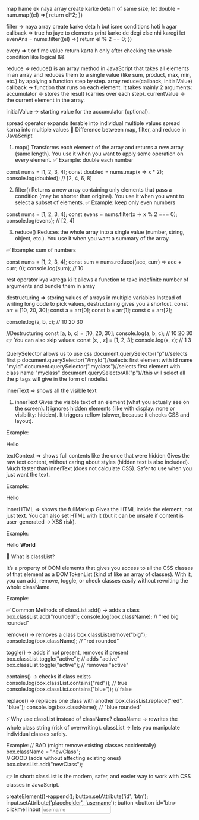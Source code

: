 map hame ek naya array create karke deta h of same size;
let double = num.map((el) =>{
    return el*2;
})

filter -> naya array create karke deta h but isme conditions hoti h agar callback => true ho jaye to elements print karke de degi else nhi karegi
let evenAns = nums.filter((el) =>{
    return el % 2 == 0;
})


every => t or f me value return karta h only after checking the whole condition like logical &&

reduce => reduce() is an array method in JavaScript that takes all elements in an array and reduces them to a single value (like sum, product, max, min, etc.) by applying a function step by step.
array.reduce(callback, initialValue)
callback → function that runs on each element.
It takes mainly 2 arguments:
accumulator → stores the result (carries over each step).
currentValue → the current element in the array.

initialValue → starting value for the accumulator (optional).

spread operator expands iterable into individual multiple values spread karna into multiple values
📌 Difference between map, filter, and reduce in JavaScript
1. map()
Transforms each element of the array and returns a new array (same length).
You use it when you want to apply some operation on every element.
✅ Example: double each number

const nums = [1, 2, 3, 4];
const doubled = nums.map(x => x * 2);
console.log(doubled); // [2, 4, 6, 8]

2. filter()
Returns a new array containing only elements that pass a condition (may be shorter than original).
You use it when you want to select a subset of elements.
✅ Example: keep only even numbers

const nums = [1, 2, 3, 4];
const evens = nums.filter(x => x % 2 === 0);
console.log(evens); // [2, 4]

3. reduce()
Reduces the whole array into a single value (number, string, object, etc.).
You use it when you want a summary of the array.

✅ Example: sum of numbers

const nums = [1, 2, 3, 4];
const sum = nums.reduce((acc, curr) => acc + curr, 0);
console.log(sum); // 10


rest operator kya karega ki it allows a function to take indefinite number of arguments and bundle them in array

destructuring => storing values of arrays in multiple variables
Instead of writing long code to pick values, destructuring gives you a shortcut.
const arr = [10, 20, 30];
const a = arr[0];
const b = arr[1];
const c = arr[2];

console.log(a, b, c); // 10 20 30

//Destructuring
const [a, b, c] = [10, 20, 30];
console.log(a, b, c); // 10 20 30
👉 You can also skip values:
const [x, , z] = [1, 2, 3];
console.log(x, z); // 1 3

QuerySelector allows us to use css 
document.querySelector("p")//selects first p
document.querySelector("#myId")//selects first element with id name "myId"
document.querySelector(".myclass")//selects first element with class name "myclass"
document.querySelectorAll("p")//this will select all the p tags will give in the form of nodelist

innerText => shows all the visible text
1. innerText
Gives the visible text of an element (what you actually see on the screen).
It ignores hidden elements (like with display: none or visibility: hidden).
It triggers reflow (slower, because it checks CSS and layout).

Example:
<div id="box">
  Hello <span style="display:none;">World</span>
</div>
<script>
  console.log(document.getElementById("box").innerText); 
  // Output: "Hello"
</script>

textContext => shows full contents like the once that were hidden
Gives the raw text content, without caring about styles (hidden text is also included).
Much faster than innerText (does not calculate CSS).
Safer to use when you just want the text.

Example:

<div id="box">
  Hello <span style="display:none;">World</span>
</div>
<script>
  console.log(document.getElementById("box").textContent); 
  // Output: "Hello World"
</script>

innerHTML => shows the fullMarkup
Gives the HTML inside the element, not just text.
You can also set HTML with it (but it can be unsafe if content is user-generated → XSS risk).

Example:

<div id="box">
  Hello <b>World</b>
</div>
<script>
  console.log(document.getElementById("box").innerHTML); 
  // Output: "Hello <b>World</b>"
</script>


🌟 What is classList?

It’s a property of DOM elements that gives you access to all the CSS classes of that element as a DOMTokenList (kind of like an array of classes).
With it, you can add, remove, toggle, or check classes easily without rewriting the whole className.

Example:
<div id="box" class="red big"></div>

<script>
  const box = document.getElementById("box");
  console.log(box.classList); 
  // Output: DOMTokenList ["red", "big"]
</script>

✅ Common Methods of classList
add() → adds a class
box.classList.add("rounded");
console.log(box.className); // "red big rounded"


remove() → removes a class
box.classList.remove("big");
console.log(box.className); // "red rounded"


toggle() → adds if not present, removes if present
box.classList.toggle("active"); // adds "active"
box.classList.toggle("active"); // removes "active"


contains() → checks if class exists
console.log(box.classList.contains("red")); // true
console.log(box.classList.contains("blue")); // false


replace() → replaces one class with another
box.classList.replace("red", "blue");
console.log(box.className); // "blue rounded"

⚡ Why use classList instead of className?
className → rewrites the whole class string (risk of overwriting).
classList → lets you manipulate individual classes safely.

Example:
// BAD (might remove existing classes accidentally)
box.className = "newClass";  
// GOOD (adds without affecting existing ones)
box.classList.add("newClass");


👉 In short:
classList is the modern, safer, and easier way to work with CSS classes in JavaScript.

createElement()->append();
button.setAttribute('id', 'btn');
input.setAttribute('placeholder', 'username');
button
<button id='btn> clickme! </button>
input
<input placeholder = "username">